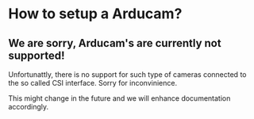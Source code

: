 # How to setup a Arducam?

## We are sorry, Arducam's are currently not supported!

Unfortunattly, there is no support for such type of cameras connected to the so called CSI interface. Sorry for inconvinience.

This might change in the future and we will enhance documentation accordingly.

